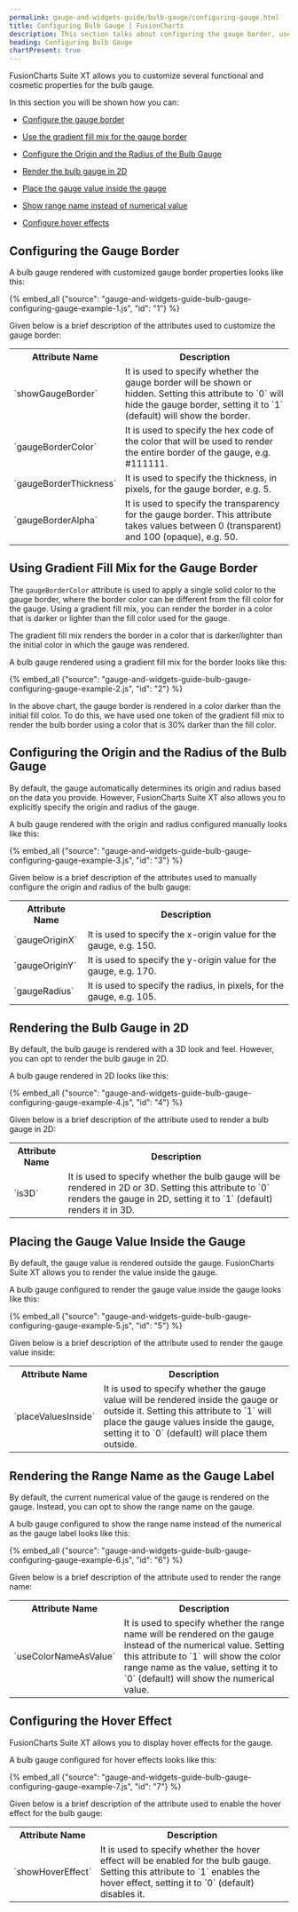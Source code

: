 ```yaml
---
permalink: gauge-and-widgets-guide/bulb-gauge/configuring-gauge.html
title: Configuring Bulb Gauge | FusionCharts
description: This section talks about configuring the gauge border, use the gradient fill mix for the gauge border, render a bulb in 2D, etc
heading: Configuring Bulb Gauge
chartPresent: true
---
```


FusionCharts Suite XT allows you to customize several functional and cosmetic properties for the bulb gauge.

In this section you will be shown how you can:

* <a href="{{ site.baseurl }}gauge-and-widgets-guide/bulb-gauge/configuring-gauge.html#configuring-the-gauge-border">Configure the gauge border</a>

* <a href="{{ site.baseurl }}gauge-and-widgets-guide/bulb-gauge/configuring-gauge.html#using-gradient-fill-mix-for-the-gauge-border">Use the gradient fill mix for the gauge border</a>

* <a href="{{ site.baseurl }}gauge-and-widgets-guide/bulb-gauge/configuring-gauge.html#configuring-the-origin-and-the-radius-of-the-bulb-gauge">Configure the Origin and the Radius of the Bulb Gauge</a>

* <a href="{{ site.baseurl }}gauge-and-widgets-guide/bulb-gauge/configuring-gauge.html#rendering-the-bulb-gauge-in-2d">Render the bulb gauge in 2D</a>

* <a href="{{ site.baseurl }}gauge-and-widgets-guide/bulb-gauge/configuring-gauge.html#placing-the-gauge-value-inside-the-gauge">Place the gauge value inside the gauge</a>

* <a href="{{ site.baseurl }}gauge-and-widgets-guide/bulb-gauge/configuring-gauge.html#rendering-the-range-name-as-the-gauge-label">Show range name instead of numerical value</a>

* <a href="{{ site.baseurl }}gauge-and-widgets-guide/bulb-gauge/configuring-gauge.html#configuring-the-hover-effect">Configure hover effects</a>

## Configuring the Gauge Border

A bulb gauge rendered with customized gauge border properties looks like this:

{% embed_all {"source": "gauge-and-widgets-guide-bulb-gauge-configuring-gauge-example-1.js", "id": "1"} %}

Given below is a brief description of the attributes used to customize the gauge border:

<table>
  <tr>
    <th>Attribute Name</th>
    <th>Description</th>
  </tr>
  <tr>
    <td>`showGaugeBorder`</td>
    <td>It is used to specify whether the gauge border will be shown or hidden. Setting this attribute to `0` will hide the gauge border, setting it to `1` (default) will show the border.</td>
  </tr>
  <tr>
    <td>`gaugeBorderColor`</td>
    <td>It is used to specify the hex code of the color that will be used to render the entire border of the gauge, e.g. #111111.</td>
  </tr>
  <tr>
    <td>`gaugeBorderThickness`</td>
    <td>It is used to specify the thickness, in pixels, for the gauge border, e.g. 5.</td>
  </tr>
  <tr>
    <td>`gaugeBorderAlpha`</td>
    <td>It is used to specify the transparency for the gauge border. This attribute takes values between 0 (transparent) and 100 (opaque), e.g. 50.</td>
  </tr>
</table>


## Using Gradient Fill Mix for the Gauge Border

The `gaugeBorderColor` attribute is used to apply a single solid color to the gauge border, where the border color can be different from the fill color for the gauge. Using a gradient fill mix, you can render the border in a color that is darker or lighter than the fill color used for the gauge.

<p class="text-info"> The gradient fill mix renders the border in a color that is darker/lighter than the initial color in which the gauge was rendered.</p>

A bulb gauge rendered using a gradient fill mix for the border looks like this:

{% embed_all {"source": "gauge-and-widgets-guide-bulb-gauge-configuring-gauge-example-2.js", "id": "2"} %}

In the above chart, the gauge border is rendered in a color darker than the initial fill color. To do this, we have used one token of the gradient fill mix to render the bulb border using a color that is 30% darker than the fill color.



## Configuring the Origin and the Radius of the Bulb Gauge

By default, the gauge automatically determines its origin and radius based on the data you provide. However, FusionCharts Suite XT also allows you to explicitly specify the origin and radius of the gauge.

A bulb gauge rendered with the origin and radius configured manually looks like this:

{% embed_all {"source": "gauge-and-widgets-guide-bulb-gauge-configuring-gauge-example-3.js", "id": "3"} %}

Given below is a brief description of the attributes used to manually configure the origin and radius of the bulb gauge:

<table>
  <tr>
    <th>Attribute Name</th>
    <th>Description</th>
  </tr>
  <tr>
    <td>`gaugeOriginX`</td>
    <td>It is used to specify the x-origin value for the gauge, e.g. 150.</td>
  </tr>
  <tr>
    <td>`gaugeOriginY`</td>
    <td>It is used to specify the y-origin value for the gauge, e.g. 170.</td>
  </tr>
  <tr>
    <td>`gaugeRadius`</td>
    <td>It is used to specify the radius, in pixels, for the gauge, e.g. 105.</td>
  </tr>
</table>


## Rendering the Bulb Gauge in 2D

By default, the bulb gauge is rendered with a 3D look and feel. However, you can opt to render the bulb gauge in 2D.

A bulb gauge rendered in 2D looks like this:

{% embed_all {"source": "gauge-and-widgets-guide-bulb-gauge-configuring-gauge-example-4.js", "id": "4"} %}

Given below is a brief description of the attribute used to render a bulb gauge in 2D:

<table>
  <tr>
    <th>Attribute Name</th>
    <th>Description</th>
  </tr>
  <tr>
    <td>`is3D`</td>
    <td>It is used to specify whether the bulb gauge will be rendered in 2D or 3D. Setting this attribute to `0` renders the gauge in 2D, setting it to `1` (default) renders it in 3D.</td>
  </tr>
</table>


## Placing the Gauge Value Inside the Gauge

By default, the gauge value is rendered outside the gauge. FusionCharts Suite XT allows you to render the value inside the gauge.

A bulb gauge configured to render the gauge value inside the gauge looks like this:

{% embed_all {"source": "gauge-and-widgets-guide-bulb-gauge-configuring-gauge-example-5.js", "id": "5"} %}

Given below is a brief description of the attribute used to render the gauge value inside:

<table>
  <tr>
    <th>Attribute Name</th>
    <th>Description</th>
  </tr>
  <tr>
    <td>`placeValuesInside`</td>
    <td>It is used to specify whether the gauge value will be rendered inside the gauge or outside it. Setting this attribute to `1` will place the gauge values inside the gauge, setting it to `0` (default) will place them outside.</td>
  </tr>
</table>


## Rendering the Range Name as the Gauge Label

By default, the current numerical value of the gauge is rendered on the gauge. Instead, you can opt to show the range name on the gauge.

A bulb gauge configured to show the range name instead of the numerical as the gauge label looks like this:

{% embed_all {"source": "gauge-and-widgets-guide-bulb-gauge-configuring-gauge-example-6.js", "id": "6"} %}

Given below is a brief description of the attribute used to render the range name:

<table>
  <tr>
    <th>Attribute Name</th>
    <th>Description</th>
  </tr>
  <tr>
    <td>`useColorNameAsValue`</td>
    <td>It is used to specify whether the range name will be rendered on the gauge instead of the numerical value. Setting this attribute to `1` will show the color range name as the value, setting it to `0` (default) will show the numerical value.</td>
  </tr>
</table>


## Configuring the Hover Effect

FusionCharts Suite XT allows you to display hover effects for the gauge.

A bulb  gauge configured for hover effects looks like this:

{% embed_all {"source": "gauge-and-widgets-guide-bulb-gauge-configuring-gauge-example-7.js", "id": "7"} %}

Given below is a brief description of the attribute used to enable the hover effect for the bulb gauge:

<table>
  <tr>
    <th>Attribute Name</th>
    <th>Description</th>
  </tr>
  <tr>
    <td>`showHoverEffect`</td>
    <td>It is used to specify whether the hover effect will be enabled for the bulb gauge. Setting this attribute to `1` enables the hover effect, setting it to `0` (default) disables it.</td>
  </tr>
</table>